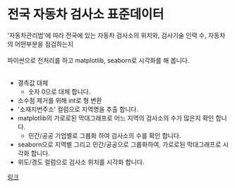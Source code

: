 # 전국 자동차 검사소 표준데이터

'자동차관리법'에 따라 전국에 있는 자동차 검사소의 위치와, 검사기술 인력 수, 자동차의 어떤부분을 점검하는지 
<br><br>
파이썬으로 전처리를 하고 matplotlib, seaborn로 시각화를 해 봅니다.
<br><br>
* 결측값 대체
  * 숫자 0으로 대체 합니다.
* 소수점 제거를 위해 int로 형 변환
* '소재지번주소' 컬럼으로 지역명을 추출 합니다.
* matplotlib의 가로로된 막대그래프로 어느 지역의 검사소의 수가 많은지 확인 합니다.
  * 민간/공공 기업별로 그룹화 하여 검사소의 수를 확인 합니다.
* seaborn으로 지역별 그리고 민간/공공으로 그룹화하여, 가로로된 막대그래프로 시각화 합니다.
* 위도/경도 컬럼으로 검사소 위치를 시각화 합니다.

[링크](https://github.com/SANGHEEZZANG/CarInspection/blob/main/%EC%A0%84%EA%B5%AD%EC%9E%90%EB%8F%99%EC%B0%A8%EA%B2%80%EC%82%AC%EC%86%8C%ED%91%9C%EC%A4%80%EB%8D%B0%EC%9D%B4%ED%84%B0.ipynb)

